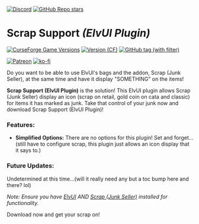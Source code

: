[![Discord](https://img.shields.io/discord/1162274244487561216?style=for-the-badge&logo=discord&label=Discord)](https://repoocreforged.dev/discord) [![GitHub Repo stars](https://img.shields.io/github/stars/repooc/ElvUI_ScrapSupport?style=for-the-badge&logo=github)](https://github.com/Repooc/ElvUI_ScrapSupport)

# **Scrap Support *(ElvUI Plugin)***
[![CurseForge Game Versions](https://img.shields.io/curseforge/game-versions/614378?style=for-the-badge&logo=curseforge)](https://curseforge.com/wow/addons/scrap-support-elvui-plugin) [![Version (CF)](https://img.shields.io/curseforge/v/614378?style=for-the-badge&logo=curseforge)](https://curseforge.com/wow/addons/scrap-support-elvui-plugin) [![GitHub tag (with filter)](https://img.shields.io/github/v/tag/Repooc/ElvUI_ScrapSupport?logo=github&label=Version&style=for-the-badge)](https://github.com/Repooc/ElvUI_ScrapSupport/tags)


[![Patreon](https://img.shields.io/badge/Patreon-F96854?style=for-the-badge&logo=patreon&logoColor=white)](https://www.patreon.com/repoocreforged) [![ko-fi](https://img.shields.io/badge/_-KO--FI-red?style=for-the-badge&logo=ko-fi&logoColor=white)](https://ko-fi.com/repoocreforged) 


Do you want to be able to use ElvUI's bags and the addon, Scrap (Junk Seller), at the same time and have it display "SOMETHING" on the items!

**Scrap Support (ElvUI Plugin)** is the solution! This ElvUI plugin allows Scrap (Junk Seller) display an icon (scrap on retail, gold coin on cata and classic) for items it has marked as junk. Take that control of your junk now and download Scrap Support (ElvUI Plugin)!

### Features:
- **Simplified Options:** There are no options for this plugin! Set and forget...(still have to configure scrap, this plugin just allows an icon display that it says to.)

### Future Updates:
Undetermined at this time...(will it really need any but a toc bump here and there? lol)

*Note: Ensure you have [ElvUI](https://tukui.org/elvui) AND [Scrap (Junk Seller)](https://www.curseforge.com/wow/addons/scrap) installed for functionality.*

Download now and get your scrap on!
